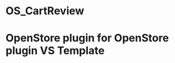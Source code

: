 # OS_CartReview

OpenStore plugin for OpenStore plugin VS Template
=================================================

